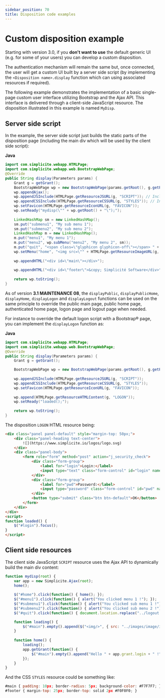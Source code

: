 ```yaml
---
sidebar_position: 70
title: Disposition code examples
---
```


Custom disposition example
==========================

Starting with version 3.0, if you **don't want to use** the default generic UI (e.g. for some of your users)
you can develop a custom disposition.

The authentication mechanism will remain the same but, once connected, the user will get a custom UI
built by a server side script (by implementing the `<Disposition name>.display` function which can
using associated resources if required).

The following example demonstrates the implementation of a basic single-page custom user interface utilizing Bootstrap and the Ajax API. This interface is delivered through a client-side JavaScript resource. The disposition illustrated in this example is named `MyDisp`.


Server side script
------------------

In the example, the server side script just builds the static parts of the disposition page
(including the main div which will be used by the client side script):

**Java**
```java
import com.simplicite.webapp.HTMLPage;
import com.simplicite.webapp.web.BootstrapWebPage;
@Override
public String display(Parameters params) {
	Grant g = getGrant();
	BootstrapWebPage wp = new BootstrapWebPage(params.getRoot(), g.getParameter("WINDOW_TITLE", "Simplicité"));
	wp.appendAjax();
	wp.appendJSInclude(HTMLPage.getResourceJSURL(g, "SCRIPT")); // Include a client side JavaScript
	wp.appendCSSInclude(HTMLPage.getResourceCSSURL(g, "STYLES")); // Include a custom stylesheet
	wp.setFavicon(HTMLPage.getResourceIconURL(g, "FAVICON"));
	wp.setReady("mydisp(\"" + wp.getRoot() + "\");");
	
	LinkedHashMap sm = new LinkedHashMap();
	sm.put("submenu1", "My sub menu 1");
	sm.put("submenu2", "My sub menu 2");
	LinkedHashMap m = new LinkedHashMap();
	m.put("menu1", "My menu 1");
	m.put("menu2", wp.subMenu("menu2", "My menu 2", sm));
	m.put("quit", "<span class=\"glyphicon glyphicon-off\"></span> " + g.T("QUIT"));
	wp.setMenu("home", "<img src=\"" + HTMLPage.getResourceImageURL(g, "LOGO") + "\" style=\"margin: 5px;\"/>", m, false, true, true);
	
	wp.appendHTML("<div id=\"main\"></div>");
	
	wp.appendHTML("<div id=\"footer\">&copy; Simplicité Software</div>");
	
	return wp.toString();
}
```


As of version **3.1 MAINTENANCE 08**, the `displayPublic`, `displayPublicHome`, `displayHome`, `displayLogon` and `displayLogout`
functions can be used on the same principle to override the public main page, public home page, authenticated home page, logon page and logout page when needed.

For instance to override the default logon script with a Bootstrap&reg; page, you can implement the `displayLogon` function as:

**Java**
```Java
import com.simplicite.webapp.HTMLPage;
import com.simplicite.webapp.web.BootstrapWebPage;
@Override
public String display(Parameters params) {
	Grant g = getGrant();

	BootstrapWebPage wp = new BootstrapWebPage(params.getRoot(), g.getParameter("WINDOW_TITLE", "Simplicité"));
	
	wp.appendJSInclude(HTMLPage.getResourceJSURL(g, "SCRIPT"));
	wp.appendCSSInclude(HTMLPage.getResourceCSSURL(g, "STYLES"));
	wp.setFavicon(HTMLPage.getResourceIconURL(g, "FAVICON"));
	
	wp.append(HTMLPage.getResourceHTMLContent(g, "LOGON"));
	wp.setReady("loaded();");
	
	return wp.toString();
}
```


The disposition `LOGON` HTML resource being:

```html
<div class="panel panel-default" style="margin-top: 50px;">
	<div class="panel-heading text-center">
		![](https://www.simplicite.io/logos/logo.svg)
	</div>
	<div class="panel-body">
		<form role="form" method="post" action="j_security_check">
			<div class="form-group">
				<label for="login">Login:</label>
				<input type="text" class="form-control" id="login" name="j_username">
			</div>
			<div class="form-group">
				<label for="pwd">Password:</label>
				<input type="password" class="form-control" id="pwd" name="j_password">
			</div>
			<button type="submit" class="btn btn-default">OK</button>
		</form>
	</div>
</div>
<script>
function loaded() {
	$("#login").focus();
}
</script>
```

Client side resources
---------------------

The client side JavaScript `SCRIPT` resource uses the Ajax API to dynamically build the main div content:

```javascript
function mydisp(root) {
	var app = new Simplicite.Ajax(root);
	home();
	
	$("#home").click(function() { home(); });
	$("#menu1").click(function() { alert("You clicked menu 1 !"); });
	$("#submenu1").click(function() { alert("You clicked sub menu 1 !"); });
	$("#submenu2").click(function() { alert("You clicked sub menu 2 !"); });
	$("#quit").click(function() { document.location.replace("../logout.jsp"); });

	function loading() {
		$("#main").empty().append($("<img/>", { src: "../images/image/inprogress.gif" }));
	}
	
	function home() {
		loading();
		app.getGrant(function() {
			$("#main").empty().append("Hello " + app.grant.login + " !");
		});
	}
}
```

And the CSS `STYLES` resource could be something like:

```javascript
#main { padding: 10px; border-radius: 5px; background-color: #F7F7F7; }
#footer { margin-top: 25px; border-top: solid 2px #F0F0F0; }
```